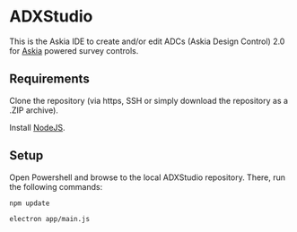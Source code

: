 ADXStudio
=========

This is the Askia IDE to create and/or edit ADCs (Askia Design Control) 2.0 for [Askia](http://www.askia.com/) powered survey controls.

Requirements
------------

Clone the repository (via https, SSH or simply download the repository as a .ZIP archive).

Install [NodeJS](https://nodejs.org/download/).

Setup
-----

Open Powershell and browse to the local ADXStudio repository. There, run the following commands:

```
npm update
```

```
electron app/main.js
```
